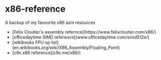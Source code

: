 # x86-reference

A backup of my favourite x86 asm resources

<ul>
  <li>[Felix Cloutier's assembly refernce](https://www.felixcloutier.com/x86/)</li>
  <li>[officedaytime SIMD reference](www.officedaytime.com/simd512e/)</li>
  <li>[wikibooks FPU op list](en.wikibooks.org/wiki/X86_Assembly/Floating_Point)</li>
  <li>[c9x x86 reference](c9x.me/x86/)</li>
</ul>
